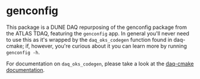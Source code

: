 # genconfig

This package is a DUNE DAQ repurposing of the genconfig package from
the ATLAS TDAQ, featuring the `genconfig` app. In general you'll never
need to use this as it's wrapped by the `daq_oks_codegen` function
found in daq-cmake; if, however, you're curious about it you can learn
more by running `genconfig -h`.

For documentation on `daq_oks_codegen`, please take a look at the
[daq-cmake
documentation](https://dune-daq-sw.readthedocs.io/en/latest/packages/daq-cmake/).

